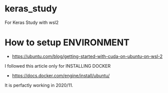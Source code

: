 # keras_study
For Keras Study with wsl2

# How to setup ENVIRONMENT
- https://ubuntu.com/blog/getting-started-with-cuda-on-ubuntu-on-wsl-2  

I followed this article only for INSTALLING DOCKER 
- https://docs.docker.com/engine/install/ubuntu/  

It is perfactly working in 2020/11.

